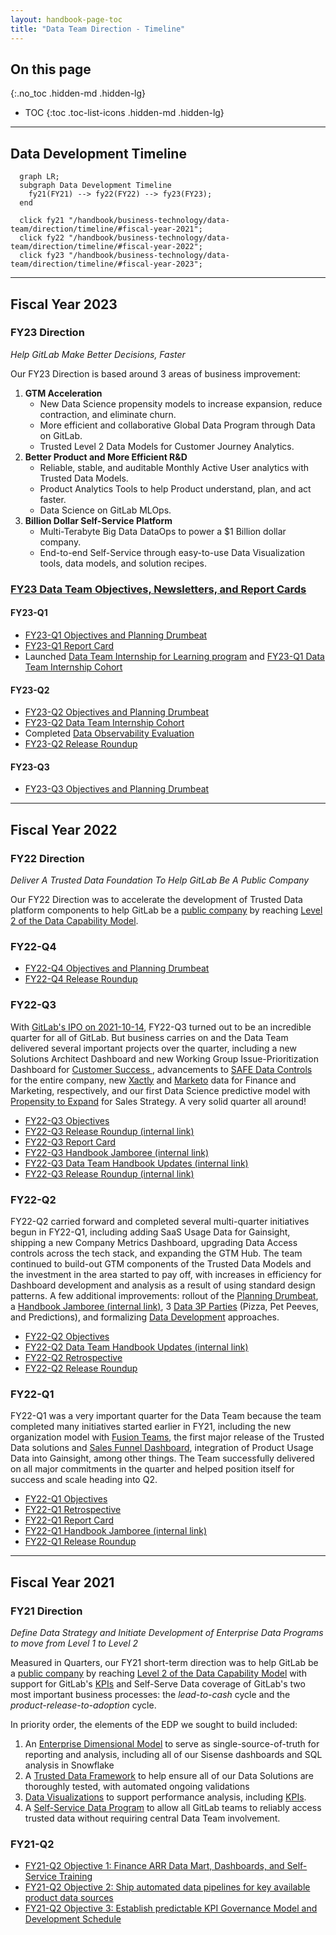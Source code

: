 ```yaml
---
layout: handbook-page-toc
title: "Data Team Direction - Timeline"
---
```


## On this page
{:.no_toc .hidden-md .hidden-lg}

- TOC
{:toc .toc-list-icons .hidden-md .hidden-lg}

---

## Data Development Timeline

```mermaid
  graph LR;
  subgraph Data Development Timeline
    fy21(FY21) --> fy22(FY22) --> fy23(FY23);
  end

  click fy21 "/handbook/business-technology/data-team/direction/timeline/#fiscal-year-2021";
  click fy22 "/handbook/business-technology/data-team/direction/timeline/#fiscal-year-2022";
  click fy23 "/handbook/business-technology/data-team/direction/timeline/#fiscal-year-2023";
```

--- 

## Fiscal Year 2023

###  FY23 Direction

_Help GitLab Make Better Decisions, Faster_

Our FY23 Direction is based around 3 areas of business improvement:

1. **GTM Acceleration**
     - New Data Science propensity models to increase expansion, reduce contraction, and eliminate churn.
     - More efficient and collaborative Global Data Program through Data on GitLab.
     - Trusted Level 2 Data Models for Customer Journey Analytics.
1. **Better Product and More Efficient R&D**
     - Reliable, stable, and auditable Monthly Active User analytics with Trusted Data Models.
     - Product Analytics Tools to help Product understand, plan, and act faster.
     - Data Science on GitLab MLOps.
1. **Billion Dollar Self-Service Platform**
     - Multi-Terabyte Big Data DataOps to power a $1 Billion dollar company.
     - End-to-end Self-Service through easy-to-use Data Visualization tools, data models, and solution recipes.

### [FY23 Data Team Objectives, Newsletters, and Report Cards](https://gitlab.com/groups/gitlab-data/-/epics/427)

#### FY23-Q1

- [FY23-Q1 Objectives and Planning Drumbeat](https://gitlab.com/gitlab-data/managers/-/issues/278) 
- [FY23-Q1 Report Card](https://gitlab.com/gitlab-data/analytics/-/issues/12534)
- Launched [Data Team Internship for Learning program](/handbook/business-technology/data-team/organization/internships) and [FY23-Q1 Data Team Internship Cohort](https://gitlab.com/groups/gitlab-data/-/epics/499)

#### FY23-Q2

- [FY23-Q2 Objectives and Planning Drumbeat](https://gitlab.com/groups/gitlab-data/-/epics/502)
- [FY23-Q2 Data Team Internship Cohort](https://gitlab.com/groups/gitlab-data/-/epics/523)
- Completed [Data Observability Evaluation](/handbook/business-technology/data-team/direction/#data-observability)
- [FY23-Q2 Release Roundup]()

#### FY23-Q3

- [FY23-Q3 Objectives and Planning Drumbeat](https://gitlab.com/groups/gitlab-data/-/epics/588)

--- 

## Fiscal Year 2022

### FY22 Direction

_Deliver A Trusted Data Foundation To Help GitLab Be A Public Company_

Our FY22 Direction was to accelerate the development of Trusted Data platform components to help GitLab be a [public company](/handbook/being-a-public-company/) by reaching [Level 2 of the Data Capability Model](/handbook/business-technology/data-team/direction/#data-capability-model).

### FY22-Q4

- [FY22-Q4 Objectives and Planning Drumbeat](https://gitlab.com/gitlab-data/managers/-/issues/264)
- [FY22-Q4 Release Roundup](https://gitlab.com/gitlab-data/managers/-/issues/277)

### FY22-Q3

With [GitLab's IPO on 2021-10-14](https://ir.gitlab.com/), FY22-Q3 turned out to be an incredible quarter for all of GitLab. But business carries on and the Data Team delivered several important projects over the quarter, including a new Solutions Architect Dashboard and new Working Group Issue-Prioritization Dashboard for [Customer Success ](/handbook/business-technology/data-team/data-catalog/#customer-success), advancements to [SAFE Data Controls](/handbook/business-technology/data-team/platform/safe-data/#accessing-a-safe-dashboard) for the entire company, new [Xactly](https://www.xactlycorp.com/) and [Marketo](https://www.marketo.com/) data for Finance and Marketing, respectively, and our first Data Science predictive model with [Propensity to Expand](/handbook/business-technology/data-team/organization/data-science/#projects) for Sales Strategy. A very solid quarter all around!

- [FY22-Q3 Objectives](https://gitlab.com/gitlab-data/managers/-/issues/260)
- [FY22-Q3 Release Roundup (internal link)](https://gitlab.com/gitlab-data/analytics/-/issues/10090)
- [FY22-Q3 Report Card](https://gitlab.com/gitlab-data/managers/-/issues/274)
- [FY22-Q3 Handbook Jamboree (internal link)](https://gitlab.com/gitlab-data/analytics/-/issues/9868)
- [FY22-Q3 Data Team Handbook Updates (internal link)](https://gitlab.com/gitlab-data/analytics/-/issues/9868)
- [FY22-Q3 Release Roundup (internal link)](https://gitlab.com/gitlab-data/analytics/-/issues/10090)

### FY22-Q2

FY22-Q2 carried forward and completed several multi-quarter initiatives begun in FY22-Q1, including  adding SaaS Usage Data for Gainsight, shipping a new Company Metrics Dashboard, upgrading Data Access controls across the tech stack, and expanding the GTM Hub. The team continued to build-out GTM components of the Trusted Data Models and the investment in the area started to pay off, with increases in efficiency for Dashboard development and analysis as a result of using standard design patterns. A few additional improvements: rollout of the [Planning Drumbeat](/handbook/business-technology/data-team/how-we-work/planning/), a [Handbook Jamboree (internal link)](https://gitlab.com/gitlab-data/analytics/-/issues/9441), 3 [Data 3P Parties](https://docs.google.com/document/d/1cUtE75rbXzLCLpq3SDQS3TtsNTEmAAES6UJoZGoP0-Y/edit#heading=h.qq9lf68vhd66) (Pizza, Pet Peeves, and Predictions), and formalizing [Data Development](/handbook/business-technology/data-team/data-development/#data-development-at-gitlab) approaches.

- [FY22-Q2 Objectives](https://gitlab.com/gitlab-data/managers/-/issues/249)
- [FY22-Q2 Data Team Handbook Updates (internal link)](https://gitlab.com/gitlab-data/analytics/-/issues/8600)
- [FY22-Q2 Retrospective](https://gitlab.com/gitlab-data/managers/-/issues/262)
- [FY22-Q2 Release Roundup](https://gitlab.com/gitlab-data/managers/-/issues/276)

### FY22-Q1

FY22-Q1 was a very important quarter for the Data Team because the team completed many initiatives started earlier in FY21, including the new organization model with [Fusion Teams](/handbook/business-technology/data-team/#data-fusion-teams), the first major release of the Trusted Data solutions and [Sales Funnel Dashboard](/handbook/business-technology/data-team/data-catalog/#sales), integration of Product Usage Data into Gainsight, among other things. The Team successfully delivered on all major commitments in the quarter and helped position itself for success and scale heading into Q2.

- [FY22-Q1 Objectives](https://gitlab.com/gitlab-data/managers/-/issues/248) 
- [FY22-Q1 Retrospective](https://gitlab.com/gitlab-data/managers/-/issues/259)
- [FY22-Q1 Report Card](https://gitlab.com/gitlab-data/managers/-/issues/258)
- [FY22-Q1 Handbook Jamboree (internal link)](https://gitlab.com/gitlab-data/analytics/-/issues/8281)
- [FY22-Q1 Release Roundup](https://gitlab.com/gitlab-data/managers/-/issues/275)

---

## Fiscal Year 2021

###  FY21 Direction

_Define Data Strategy and Initiate Development of Enterprise Data Programs to move from Level 1 to Level 2_

Measured in Quarters, our FY21 short-term direction was to help GitLab be a [public company](/handbook/being-a-public-company/) by reaching [Level 2 of the Data Capability Model](/handbook/business-technology/data-team/direction/#data-capability-model) with support for GitLab's [KPIs](/company/kpis/) and Self-Serve Data coverage of GitLab's two most important business processes: the _lead-to-cash_ cycle and the _product-release-to-adoption_ cycle.

In priority order, the elements of the EDP we sought to build included:

1. An [Enterprise Dimensional Model](/handbook/business-technology/data-team/platform/edw/) to serve as single-source-of-truth for reporting and analysis, including all of our Sisense dashboards and SQL analysis in Snowflake
1. A [Trusted Data Framework](/handbook/business-technology/data-team/platform/#tdf) to help ensure all of our Data Solutions are thoroughly tested, with automated ongoing validations
1. [Data Visualizations](/handbook/business-technology/data-team/platform/periscope/) to support performance analysis, including [KPIs](/company/kpis/).
1. A [Self-Service Data Program](/handbook/business-technology/data-team/direction/self-service/) to allow all GitLab teams to reliably access trusted data without requiring central Data Team involvement. 

### FY21-Q2

- [FY21-Q2 Objective 1: Finance ARR Data Mart, Dashboards, and Self-Service Training](https://gitlab.com/groups/gitlab-com/business-ops/-/epics/79) 
- [FY21-Q2 Objective 2: Ship automated data pipelines for key available product data sources](https://gitlab.com/groups/gitlab-com/business-ops/-/epics/80) 
- [FY21-Q2 Objective 3: Establish predictable KPI Governance Model and Development Schedule](https://gitlab.com/groups/gitlab-com/business-ops/-/epics/81)
